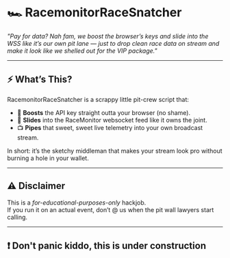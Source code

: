 # 🏎️ RacemonitorRaceSnatcher

*"Pay for data? Nah fam, we boost the browser’s keys and slide into the WSS like it’s our own pit lane — just to drop clean race data on stream and make it look like we shelled out for the VIP package."*

---

## ⚡ What’s This?
RacemonitorRaceSnatcher is a scrappy little pit-crew script that:
- 🔑 **Boosts** the API key straight outta your browser (no shame).
- 📡 **Slides** into the RaceMonitor websocket feed like it owns the joint.
- 📺 **Pipes** that sweet, sweet live telemetry into your own broadcast stream.

In short: it’s the sketchy middleman that makes your stream look pro without burning a hole in your wallet.

---

## ⚠️ Disclaimer
This is a *for-educational-purposes-only* hackjob.  
If you run it on an actual event, don’t @ us when the pit wall lawyers start calling.

---

##  :exclamation: Don't panic kiddo, this is under construction
